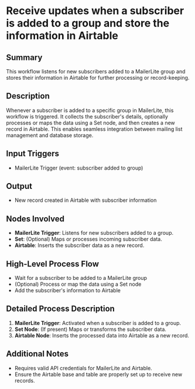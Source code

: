 # Receive updates when a subscriber is added to a group and store the information in Airtable

## Summary
This workflow listens for new subscribers added to a MailerLite group and stores their information in Airtable for further processing or record-keeping.

## Description
Whenever a subscriber is added to a specific group in MailerLite, this workflow is triggered. It collects the subscriber's details, optionally processes or maps the data using a Set node, and then creates a new record in Airtable. This enables seamless integration between mailing list management and database storage.

## Input Triggers
- MailerLite Trigger (event: subscriber added to group)

## Output
- New record created in Airtable with subscriber information

## Nodes Involved
- **MailerLite Trigger**: Listens for new subscribers added to a group.
- **Set**: (Optional) Maps or processes incoming subscriber data.
- **Airtable**: Inserts the subscriber data as a new record.

## High-Level Process Flow
- Wait for a subscriber to be added to a MailerLite group
- (Optional) Process or map the data using a Set node
- Add the subscriber's information to Airtable

## Detailed Process Description
1. **MailerLite Trigger**: Activated when a subscriber is added to a group.
2. **Set Node**: (If present) Maps or transforms the subscriber data.
3. **Airtable Node**: Inserts the processed data into Airtable as a new record.

## Additional Notes
- Requires valid API credentials for MailerLite and Airtable.
- Ensure the Airtable base and table are properly set up to receive new records.
